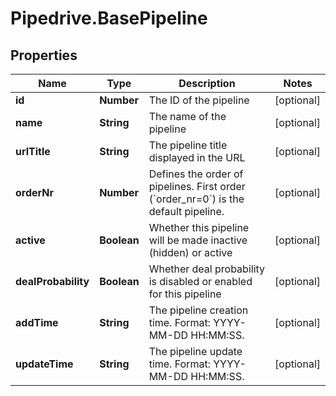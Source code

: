 # Pipedrive.BasePipeline

## Properties

Name | Type | Description | Notes
------------ | ------------- | ------------- | -------------
**id** | **Number** | The ID of the pipeline | [optional] 
**name** | **String** | The name of the pipeline | [optional] 
**urlTitle** | **String** | The pipeline title displayed in the URL | [optional] 
**orderNr** | **Number** | Defines the order of pipelines. First order (&#x60;order_nr&#x3D;0&#x60;) is the default pipeline. | [optional] 
**active** | **Boolean** | Whether this pipeline will be made inactive (hidden) or active | [optional] 
**dealProbability** | **Boolean** | Whether deal probability is disabled or enabled for this pipeline | [optional] 
**addTime** | **String** | The pipeline creation time. Format: YYYY-MM-DD HH:MM:SS. | [optional] 
**updateTime** | **String** | The pipeline update time. Format: YYYY-MM-DD HH:MM:SS. | [optional] 


